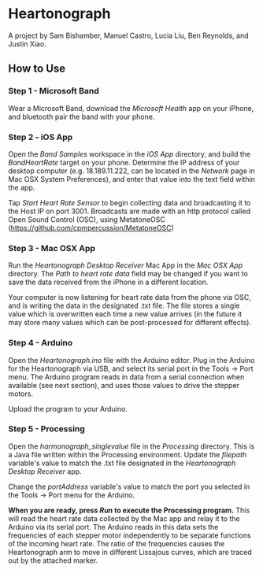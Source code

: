 # Heartonograph

A project by Sam Bishamber, Manuel Castro, Lucia Liu, Ben Reynolds, and Justin Xiao.

## How to Use

### Step 1 - Microsoft Band

Wear a Microsoft Band, download the _Microsoft Health_ app on your iPhone, and bluetooth pair the band with your phone.

### Step 2 - iOS App

Open the _Band Samples_ workspace in the _iOS App_ directory, and build the _BandHeartRate_ target on your phone. Determine the IP address of your desktop computer (e.g. 18.189.11.222, can be located in the _Network_ page in Mac OSX System Preferences), and enter that value into the text field within the app.

Tap _Start Heart Rate Sensor_ to begin collecting data and broadcasting it to the Host IP on port 3001. Broadcasts are made with an http protocol called Open Sound Control (OSC), using MetatoneOSC (https://github.com/cpmpercussion/MetatoneOSC)

### Step 3 - Mac OSX App

Run the _Heartonograph Desktop Receiver_ Mac App in the _Mac OSX App_ directory. The _Path to heart rate data_ field may be changed if you want to save the data received from the iPhone in a different location.

Your computer is now listening for heart rate data from the phone via OSC, and is writing the data in the designated .txt file. The file stores a single value which is overwritten each time a new value arrives (in the future it may store many values which can be post-processed for different effects).

### Step 4 - Arduino

Open the _Heartonograph.ino_ file with the Arduino editor. Plug in the Arduino for the Heartonograph via USB, and select its serial port in the Tools -> Port menu. The Arduino program reads in data from a serial connection when available (see next section), and uses those values to drive the stepper motors.

Upload the program to your Arduino.

### Step 5 - Processing

Open the _harmonograph_singlevalue_ file in the _Processing_ directory. This is a Java file written within the Processing environment. Update the _filepath_ variable's value to match the .txt file designated in the _Heartonograph Desktop Receiver_ app.

Change the _portAddress_ variable's value to match the port you selected in the Tools -> Port menu for the Arduino.

**When you are ready, press _Run_ to execute the Processing program.** This will read the heart rate data collected by the Mac app and relay it to the Arduino via its serial port. The Arduino reads in this data sets the frequencies of each stepper motor independently to be separate functions of the incoming heart rate. The ratio of the frequencies causes the Heartonograph arm to move in different Lissajous curves, which are traced out by the attached marker.
